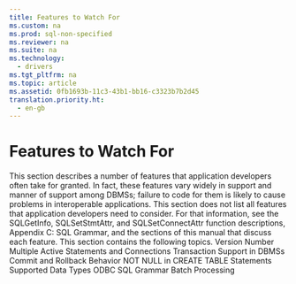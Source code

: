 ```yaml
---
title: Features to Watch For
ms.custom: na
ms.prod: sql-non-specified
ms.reviewer: na
ms.suite: na
ms.technology: 
  - drivers
ms.tgt_pltfrm: na
ms.topic: article
ms.assetid: 0fb1693b-11c3-43b1-bb16-c3323b7b2d45
translation.priority.ht: 
  - en-gb
---
```

# Features to Watch For
<?xml version="1.0" encoding="utf-8"?>
<developerConceptualDocument xmlns="http://ddue.schemas.microsoft.com/authoring/2003/5" xmlns:xlink="http://www.w3.org/1999/xlink" xmlns:xsi="http://www.w3.org/2001/XMLSchema-instance" xsi:schemaLocation="http://ddue.schemas.microsoft.com/authoring/2003/5 http://dduestorage.blob.core.windows.net/ddueschema/developer.xsd">
  <introduction>
    <para>This section describes a number of features that application developers often take for granted. In fact, these features vary widely in support and manner of support among DBMSs; failure to code for them is likely to cause problems in interoperable applications.</para>
    <para>This section does not list all features that application developers need to consider. For that information, see the <legacyLink xlink:href="49dceccc-d816-4ada-808c-4c6138dccb64">SQLGetInfo</legacyLink>, <legacyLink xlink:href="7abc5260-733a-48d4-9974-2d1a6a9ea5f6">SQLSetStmtAttr</legacyLink>, and <legacyLink xlink:href="97fc7445-5a66-4eb9-8e77-10990b5fd685">SQLSetConnectAttr</legacyLink> function descriptions, <legacyLink xlink:href="0ee36f09-59e7-4b94-88ca-7ebc0952a3be">Appendix C: SQL Grammar</legacyLink>, and the sections of this manual that discuss each feature.</para>
    <para>This section contains the following topics.  </para>
    <list class="bullet">
      <listItem>
        <para>             <legacyLink xlink:href="6eccacdf-b837-4b66-bd48-ba31771acecb">Version Number</legacyLink>           </para>
      </listItem>
      <listItem>
        <para>             <legacyLink xlink:href="a6571356-b23e-4f10-a17b-bce09460b71e">Multiple Active Statements and Connections</legacyLink>           </para>
      </listItem>
      <listItem>
        <para>             <legacyLink xlink:href="0fc2ae34-4748-4120-9fc3-bb28c8ed867e">Transaction Support in DBMSs</legacyLink>           </para>
      </listItem>
      <listItem>
        <para>             <legacyLink xlink:href="2ac8f012-e46d-41ca-81bb-e4a3246e3241">Commit and Rollback Behavior</legacyLink>           </para>
      </listItem>
      <listItem>
        <para>             <legacyLink xlink:href="3fb69943-f0c9-4ed2-aa42-20440e37e49d">NOT NULL in CREATE TABLE Statements</legacyLink>           </para>
      </listItem>
      <listItem>
        <para>             <legacyLink xlink:href="21d5f8d9-a3aa-4aa4-bc37-ff8bc90c0870">Supported Data Types</legacyLink>           </para>
      </listItem>
      <listItem>
        <para>             <legacyLink xlink:href="301817a7-d656-4078-b95f-e5b8099d4be4">ODBC SQL Grammar</legacyLink>           </para>
      </listItem>
      <listItem>
        <para>             <legacyLink xlink:href="3fa4eca8-691c-467d-bfa7-39c59cdb9c8d">Batch Processing</legacyLink>           </para>
      </listItem>
    </list>
  </introduction>
  <relatedTopics />
</developerConceptualDocument>
